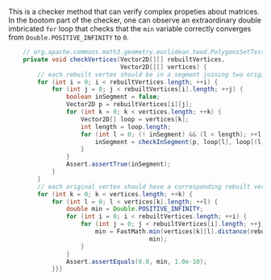 This is a checker method that can verify complex propeties about matrices. 
In the bootom part of the checker, one can observe an extraordinary double imbricated ```for``` loop that checks that the ```min``` variable correctly converges from ```Double.POSITIVE_INFINITY``` to ```0```. 

```java
    // org.apache.commons.math3.geometry.euclidean.twod.PolygonsSetTest
    private void checkVertices(Vector2D[][] rebuiltVertices,
                               Vector2D[][] vertices) {
        // each rebuilt vertex should be in a segment joining two original vertices
        for (int i = 0; i < rebuiltVertices.length; ++i) {
            for (int j = 0; j < rebuiltVertices[i].length; ++j) {
                boolean inSegment = false;
                Vector2D p = rebuiltVertices[i][j];
                for (int k = 0; k < vertices.length; ++k) {
                    Vector2D[] loop = vertices[k];
                    int length = loop.length;
                    for (int l = 0; (! inSegment) && (l < length); ++l) {
                        inSegment = checkInSegment(p, loop[l], loop[(l + 1) % length], 1.0e-10);
                    }
                }
                Assert.assertTrue(inSegment);
            }
        }
        // each original vertex should have a corresponding rebuilt vertex
        for (int k = 0; k < vertices.length; ++k) {
            for (int l = 0; l < vertices[k].length; ++l) {
                double min = Double.POSITIVE_INFINITY;
                for (int i = 0; i < rebuiltVertices.length; ++i) {
                    for (int j = 0; j < rebuiltVertices[i].length; ++j) {
                        min = FastMath.min(vertices[k][l].distance(rebuiltVertices[i][j]),
                                       min);
                    }
                }
                Assert.assertEquals(0.0, min, 1.0e-10);
            }}}
```
